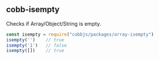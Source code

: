 ## cobb-isempty

Checks if Array/Object/String is empty.

```js
const isempty = require("cobbjs/packages/array-isempty")
isempty('')    // true
isempty('1')   // false
isempty([])    // true
```